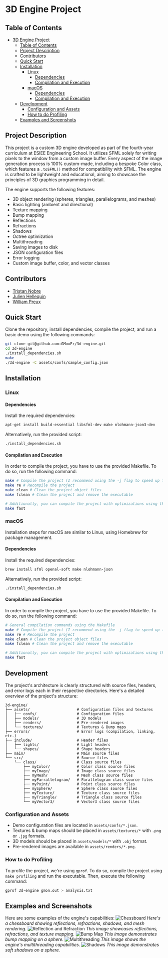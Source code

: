 # 3D Engine Project

## Table of Contents

- [3D Engine Project](#3d-engine-project)
  - [Table of Contents](#table-of-contents)
  - [Project Description](#project-description)
  - [Contributors](#contributors)
  - [Quick Start](#quick-start)
  - [Installation](#installation)
    - [Linux](#linux)
      - [Dependencies](#dependencies)
      - [Compilation and Execution](#compilation-and-execution)
    - [macOS](#macos)
      - [Dependencies](#dependencies-1)
      - [Compilation and Execution](#compilation-and-execution-1)
  - [Development](#development)
    - [Configuration and Assets](#configuration-and-assets)
    - [How to do Profiling](#how-to-do-profiling)
  - [Examples and Screenshots](#examples-and-screenshots)

## Project Description

This project is a custom 3D engine developed as part of the fourth-year curriculum at ESIEE Engineering School. It utilizes SFML solely for writing pixels to the window from a custom image buffer. Every aspect of the image generation process is 100% custom-made, including a bespoke Color class, which features a `.toSFML()` method for compatibility with SFML. The engine is crafted to be lightweight and educational, aiming to showcase the principles of 3D graphics programming in detail.

The engine supports the following features:

- 3D object rendering (spheres, triangles, parallelograms, and meshes)
- Basic lighting (ambient and directional)
- Texture mapping
- Bump mapping
- Reflections
- Refractions
- Shadows
- Octree optimization
- Multithreading
- Saving images to disk
- JSON configuration files
- Error logging
- Custom image buffer, color, and vector classes

## Contributors

- [Tristan Nobre](https://github.com/GMoxFr)
- [Julien Hellequin](https://github.com/JulienHELLEQUIN)
- [William Preux](https://github.com/preuxw)

## Quick Start

Clone the repository, install dependencies, compile the project, and run a basic demo using the following commands:

```bash
git clone git@github.com:GMoxFr/3d-engine.git
cd 3d-engine
./install_dependencies.sh
make
./3d-engine -C assets/confs/sample_config.json
```

## Installation

### Linux

#### Dependencies

Install the required dependencies:

```bash
apt-get install build-essential libsfml-dev make nlohmann-json3-dev
```

Alternatively, run the provided script:

```bash
./install_dependencies.sh
```

#### Compilation and Execution

In order to compile the project, you have to use the provided Makefile. To do so, run the following command:

```bash
make # Compile the project (I recommend using the -j flag to speed up the compilation)
make re # Recompile the project
make clean # Clean the project object files
make fclean # Clean the project and remove the executable

# Additionally, you can compile the project with optimizations using the following command:
make fast
```

### macOS

Installation steps for macOS are similar to Linux, using Homebrew for package management.

#### Dependencies

Install the required dependencies:

```bash
brew install sfml openal-soft make nlohmann-json
```

Alternatively, run the provided script:

```bash
./install_dependencies.sh
```

#### Compilation and Execution

In order to compile the project, you have to use the provided Makefile. To do so, run the following command:

```bash
# General compilation commands using the Makefile
make # Compile the project (I recommend using the -j flag to speed up the compilation)
make re # Recompile the project
make clean # Clean the project object files
make fclean # Clean the project and remove the executable

# Additionally, you can compile the project with optimizations using the following command:
make fast
```

## Development

The project's architecture is clearly structured with source files, headers, and error logs each in their respective directories. Here's a detailed overview of the project's structure:

```
3d-engine/
├── assets/                     # Configuration files and textures
│   ├── confs/                  # Configuration files
│   ├── models/                 # 3D models
│   ├── renders/                # Pre-rendered images
│   └── textures/               # Textures & Bump maps
├── errors/                     # Error logs (compilation, linking, etc.)
├── include/                    # Header files
│   ├── lights/                 # Light headers
│   └── shapes/                 # Shape headers
├── main/                       # Main source files
└── src/                        # Source files
    └── class/                  # Class source files
        ├── myColor/            # Color class source files
        ├── myImage/            # Image class source files
        ├── myMesh/             # Mesh class source files
        ├── myParrallelogram/   # Parallelogram class source files
        ├── myPoint/            # Point class source files
        ├── mySphere/           # Sphere class source files
        ├── myTexture/          # Texture class source files
        ├── myTriangle/         # Triangle class source files
        └── myVector3/          # Vector3 class source files
```

### Configuration and Assets

- Demo configuration files are located in `assets/confs/*.json`.
- Textures & bump maps should be placed in `assets/textures/*` with `.png` or `.jpg` formats.
- 3D models should be placed in `assets/models/*` with `.obj` format.
- Pre-rendered images are available in `assets/renders/*.png`.

### How to do Profiling

To profile the project, we're using `gprof`. To do so, compile the project using `make profiling` and run the executable. Then, execute the following command:

```bash
gprof 3d-engine gmon.out > analysis.txt
```

## Examples and Screenshots

Here are some examples of the engine's capabilities:
![Chessboard](assets/renders/soutenance/chess.png)
_Here's a chessboard showing reflections, refractions, shadows, and mesh rendering._
![Reflection and Refraction](assets/renders/reflection-refraction-texture-demo.png)
_This image showcases reflections, refractions, and texture mapping._
![Bump Map](assets/renders/soutenance/earth-bumpmap-vs.png)
_This image demonstrates bump mapping on a sphere._
![Multithreading](assets/renders/soutenance/threads.png)
_This image shows the engine's multithreading capabilities._
![Shadows](assets/renders/soutenance/soft-shadows-vs.png)
_This image demonstrates soft shadows on a sphere._
